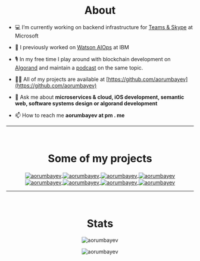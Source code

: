 <h1 align="center"><strong> About </strong></h1>

-   💻 I’m currently working on backend infrastructure for [Teams & Skype](https://microsoft.com) at Microsoft

-   🐝 I previously worked on [Watson AIOps](https://www.ibm.com/products/watson-aiops) at IBM

-   🎙 In my free time I play around with blockchain development on [Algorand](https://www.algorand.com/) and maintain a [podcast](https://anchor.fm/awesomealgo) on the same topic.

-   👨‍💻 All of my projects are available at [https://github.com/aorumbayev](https://github.com/aorumbayev)

-   💬 Ask me about **microservices & cloud, iOS development, semantic web, software systems design or algorand development**

-   📫 How to reach me **aorumbayev at pm . me**

---

<br />
<h1 align="center"><strong> Some of my projects </strong></h1>
<p align="center">
  <a href="https://github.com/aorumbayev/awesome-algorand">
    <img align="center" src="https://github-readme-stats.vercel.app/api/pin/?username=aorumbayev&repo=awesome-algorand&theme=dark" alt="aorumbayev" />
  </a>
  <a href="https://github.com/Subtopia-Algo/subtopia-js">
    <img align="center" src="https://github-readme-stats.vercel.app/api/pin/?username=Subtopia-Algo&repo=subtopia-js&theme=radical" alt="aorumbayev" />
  </a>
  <a href="https://github.com/AlgoWorldNFT/algoworld-swapper">
    <img align="center" src="https://github-readme-stats.vercel.app/api/pin/?username=AlgoWorldNFT&repo=algoworld-swapper&theme=merko" alt="aorumbayev" />
  </a>
  <a href="https://github.com/aorumbayev/awesomealgo-hooks">
    <img align="center" src="https://github-readme-stats.vercel.app/api/pin/?username=aorumbayev&repo=awesomealgo-hooks&theme=gruvbox" alt="aorumbayev" />
  </a>
  <a href="https://github.com/aorumbayev/tinybar">
    <img align="center" src="https://github-readme-stats.vercel.app/api/pin/?username=aorumbayev&repo=tinybar&theme=tokyonight" alt="aorumbayev" />
  </a>
  <a href="https://github.com/aorumbayev/linkedpipes-storage">
    <img align="center" src="https://github-readme-stats.vercel.app/api/pin/?username=aorumbayev&repo=linkedpipes-storage&theme=cobalt" alt="aorumbayev" />
  </a>
  <a href="https://github.com/algorealm/algorealm-cli">
    <img align="center" src="https://github-readme-stats.vercel.app/api/pin/?username=algorealm&repo=algorealm-cli&theme=maroongold" alt="aorumbayev" />
  </a>
  <a href="https://github.com/aorumbayev/algoping">
    <img align="center" src="https://github-readme-stats.vercel.app/api/pin/?username=aorumbayev&repo=algoping&theme=highcontrast" alt="aorumbayev" />
  </a>
</p>

---

<br />
<h1 align="center"><strong> Stats </strong></h1>
<p align="center">
<img align="center" src="https://github-readme-stats.vercel.app/api?username=aorumbayev&show_icons=true&theme=dracula&include_all_commits=true&count_private=true" alt="aorumbayev" />
</p>

<p align="center">
  <img src="https://komarev.com/ghpvc/?username=aorumbayev" alt="aorumbayev" />
</p>
